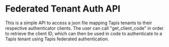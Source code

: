 # Federated Tenant Auth API
This is a simple API to access a json file mapping Tapis tenants to their respective authenticator clients. The user can call "get_client_code" in order to retrieve the client ID, which can then be used in code to authenticate to a Tapis tenant using Tapis federated authentication.